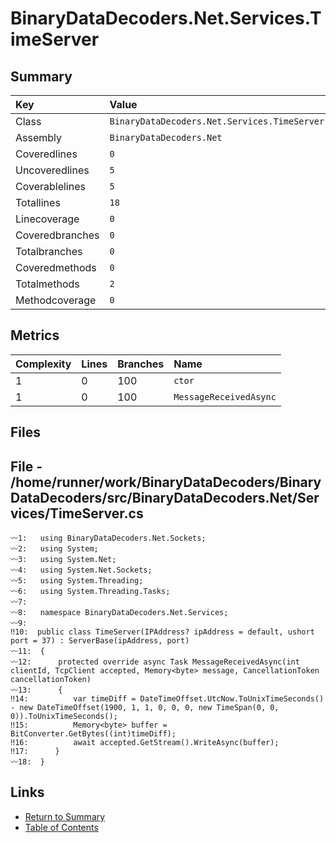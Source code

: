 ﻿# BinaryDataDecoders.Net.Services.TimeServer

## Summary

| Key             | Value                                        |
| :-------------- | :------------------------------------------- |
| Class           | `BinaryDataDecoders.Net.Services.TimeServer` |
| Assembly        | `BinaryDataDecoders.Net`                     |
| Coveredlines    | `0`                                          |
| Uncoveredlines  | `5`                                          |
| Coverablelines  | `5`                                          |
| Totallines      | `18`                                         |
| Linecoverage    | `0`                                          |
| Coveredbranches | `0`                                          |
| Totalbranches   | `0`                                          |
| Coveredmethods  | `0`                                          |
| Totalmethods    | `2`                                          |
| Methodcoverage  | `0`                                          |

## Metrics

| Complexity | Lines | Branches | Name                   |
| :--------- | :---- | :------- | :--------------------- |
| 1          | 0     | 100      | `ctor`                 |
| 1          | 0     | 100      | `MessageReceivedAsync` |

## Files

## File - /home/runner/work/BinaryDataDecoders/BinaryDataDecoders/src/BinaryDataDecoders.Net/Services/TimeServer.cs

```CSharp
〰1:   using BinaryDataDecoders.Net.Sockets;
〰2:   using System;
〰3:   using System.Net;
〰4:   using System.Net.Sockets;
〰5:   using System.Threading;
〰6:   using System.Threading.Tasks;
〰7:   
〰8:   namespace BinaryDataDecoders.Net.Services;
〰9:   
‼10:  public class TimeServer(IPAddress? ipAddress = default, ushort port = 37) : ServerBase(ipAddress, port)
〰11:  {
〰12:      protected override async Task MessageReceivedAsync(int clientId, TcpClient accepted, Memory<byte> message, CancellationToken cancellationToken)
〰13:      {
‼14:          var timeDiff = DateTimeOffset.UtcNow.ToUnixTimeSeconds() - new DateTimeOffset(1900, 1, 1, 0, 0, 0, new TimeSpan(0, 0, 0)).ToUnixTimeSeconds();
‼15:          Memory<byte> buffer = BitConverter.GetBytes((int)timeDiff);
‼16:          await accepted.GetStream().WriteAsync(buffer);
‼17:      }
〰18:  }
```

## Links

* [Return to Summary](Summary.md)
* [Table of Contents](../TOC.md)

